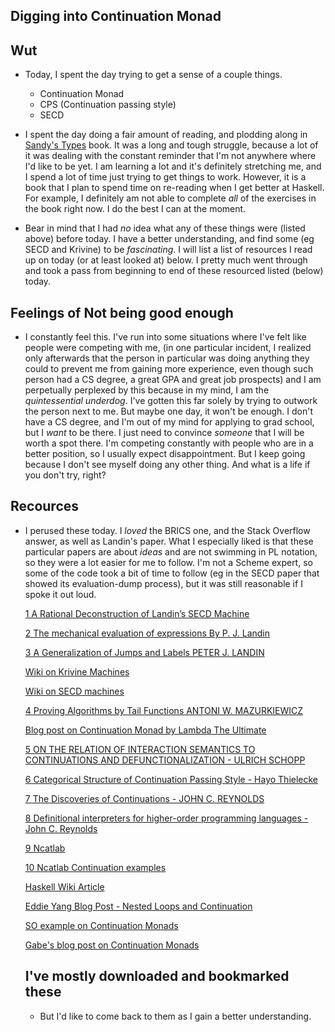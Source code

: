 ## Digging into Continuation Monad

## Wut

- Today, I spent the day trying to get a sense of a couple things. 
  - Continuation Monad
  - CPS (Continuation passing style)
  - SECD
  
- I spent the day doing a fair amount of reading, and plodding along in [Sandy's Types](https://leanpub.com/thinking-with-types) book.
  It was a long and tough struggle, because a lot of it was dealing with the constant reminder that I'm not anywhere
  where I'd like to be yet. I am learning a lot and it's definitely stretching me, and I spend a lot of time just trying
  to get things to work. However, it is a book that I plan to spend time on re-reading when I get better at Haskell.
  For example, I definitely am not able to complete *all* of the exercises in the book right now. I do the best I can
  at the moment.
  
- Bear in mind that I had *no* idea what any of these things were (listed above) before today. 
  I have a better understanding, and find some (eg SECD and Krivine) to be *fascinating*.
  I will list a list of resources I read up on today (or at least looked at) below. I pretty much went through
  and took a pass from beginning to end of these resourced listed (below) today. 
  
## Feelings of Not being good enough

- I constantly feel this. I've run into some situations where I've felt like people were competing with me, 
  (in one particular incident, I realized only afterwards that the person in particular was doing anything they
  could to prevent me from gaining more experience, even though such person had a CS degree, a great GPA and 
  great job prospects) and I am perpetually perplexed by this because in my mind,
  I am the *quintessential underdog*. I've gotten this far solely by trying to outwork the person next to me.
  But maybe one day, it won't be enough. 
  I don't have a CS degree, and I'm out of my mind for applying to grad school,
  but I *want* to be there. I just need to convince *someone* that I will be worth a spot there. I'm competing 
  constantly with people who are in a better position, so I usually expect disappointment. But I keep going because
  I don't see myself doing any other thing. And what is a life if you don't try, right?

## Recources

- I perused these today. I *loved* the BRICS one, and the Stack Overflow answer, as well as Landin's paper.
  What I especially liked is that these particular papers are about *ideas* and are not swimming in PL notation,
  so they were a lot easier for me to follow. I'm not a Scheme expert, so some of the code took a bit of time to
  follow (eg in the SECD paper that showed its evaluation-dump process), but it was still reasonable if I spoke 
  it out loud.

  [1 A Rational Deconstruction of
  Landin’s SECD Machine](http://www.brics.dk/RS/03/33/BRICS-RS-03-33.pdf)

  [2 The mechanical evaluation of expressions
  By P. J. Landin](https://www.cs.cmu.edu/~crary/819-f09/Landin64.pdf)

  [3 A Generalization of Jumps and Labels
  PETER J. LANDIN](http://www.math.bas.bg/bantchev/place/iswim/j.pdf)

  [Wiki on Krivine Machines](https://en.wikipedia.org/wiki/Krivine_machine)

  [Wiki on SECD machines](https://en.wikipedia.org/wiki/SECD_machine)

  [4 Proving Algorithms by Tail Functions
  ANTONI W. MAZURKIEWICZ ](https://core.ac.uk/download/pdf/82353021.pdf)

  [Blog post on Continuation Monad by Lambda The Ultimate](http://lambda-the-ultimate.org/node/86)

  [5 ON THE RELATION OF INTERACTION SEMANTICS TO
  CONTINUATIONS AND DEFUNCTIONALIZATION -
  ULRICH SCHOPP ](https://arxiv.org/pdf/1410.4980.pdf)

  [6 Categorical Structure of Continuation
  Passing Style -
  Hayo Thielecke](http://www.lfcs.inf.ed.ac.uk/reports/97/ECS-LFCS-97-376/ECS-LFCS-97-376.pdf)

  [7 The Discoveries of Continuations -
JOHN C. REYNOLDS](http://www.math.bas.bg/bantchev/place/iswim/conti-disco.pdf)

  [8 Definitional interpreters for higher-order
programming languages -
John C. Reynolds](https://surface.syr.edu/cgi/viewcontent.cgi?referer=&httpsredir=1&article=1012&context=lcsmith_other)

  [9 Ncatlab](https://ncatlab.org/nlab/show/continuation-passing+style)

  [10 Ncatlab Continuation examples](https://ncatlab.org/nlab/show/continuation+monad#examples)

  [Haskell Wiki Article](https://wiki.haskell.org/MonadCont_under_the_hood)

  [Eddie Yang Blog Post - Nested Loops and Continuation](http://blog.ezyang.com/2010/02/nested-loops-and-continuation/)

  [SO example on Continuation Monads](https://stackoverflow.com/questions/3322540/how-and-why-does-the-haskell-cont-monad-work)

  [Gabe's blog post on Continuation Monads](http://www.haskellforall.com/2012/12/the-continuation-monad.html)
  
  ## I've mostly downloaded and bookmarked these
  
  - But I'd like to come back to them as I gain a better understanding. 
